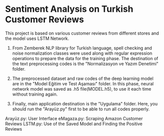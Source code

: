 # Sentiment Analysis on Turkish Customer Reviews

This project is based on various customer reviews from different stores and the model uses LSTM Network.

1) From Zemberek NLP library for Turkish language, spell checking and noise normalization classes were used along with regular expression operations to prepare the data for the training phase. The destination of the text preprocessing codes is the "Normalizasyon ve Yazım Denetimi" folder.

2) The preprocessed dataset and raw codes of the deep learning model are in the "Model Eğitim ve Test Aşaması" folder. In this phase, neural network model was saved as .h5 file(MODEL.h5), to use it each time without training again.

3) Finally, main application destination is the "Uygulama" folder. Here, you should run the "Arayüz.py" first to be able to run all codes properly.


Arayüz.py: User Interface
eMagaza.py: Scraping Amazon Customer Reviews
LSTM.py: Use of the Saved Model and Finding the Positive Reviews
